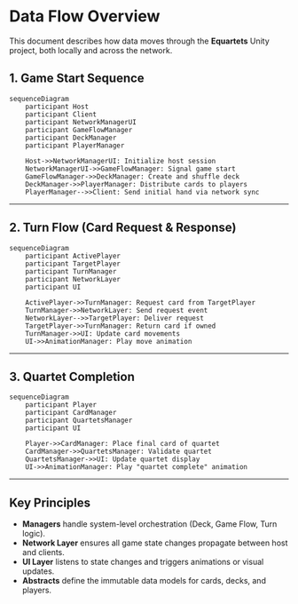 # Data Flow Overview

This document describes how data moves through the **Equartets** Unity project, both locally and across the network.

## 1. Game Start Sequence

```mermaid
sequenceDiagram
    participant Host
    participant Client
    participant NetworkManagerUI
    participant GameFlowManager
    participant DeckManager
    participant PlayerManager

    Host->>NetworkManagerUI: Initialize host session
    NetworkManagerUI->>GameFlowManager: Signal game start
    GameFlowManager->>DeckManager: Create and shuffle deck
    DeckManager->>PlayerManager: Distribute cards to players
    PlayerManager-->>Client: Send initial hand via network sync
```

---

## 2. Turn Flow (Card Request & Response)

```mermaid
sequenceDiagram
    participant ActivePlayer
    participant TargetPlayer
    participant TurnManager
    participant NetworkLayer
    participant UI

    ActivePlayer->>TurnManager: Request card from TargetPlayer
    TurnManager->>NetworkLayer: Send request event
    NetworkLayer-->>TargetPlayer: Deliver request
    TargetPlayer->>TurnManager: Return card if owned
    TurnManager->>UI: Update card movements
    UI->>AnimationManager: Play move animation
```

---

## 3. Quartet Completion

```mermaid
sequenceDiagram
    participant Player
    participant CardManager
    participant QuartetsManager
    participant UI

    Player->>CardManager: Place final card of quartet
    CardManager->>QuartetsManager: Validate quartet
    QuartetsManager->>UI: Update quartet display
    UI->>AnimationManager: Play "quartet complete" animation
```

---

## Key Principles

- **Managers** handle system-level orchestration (Deck, Game Flow, Turn logic).
- **Network Layer** ensures all game state changes propagate between host and clients.
- **UI Layer** listens to state changes and triggers animations or visual updates.
- **Abstracts** define the immutable data models for cards, decks, and players.

